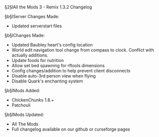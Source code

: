 §2§lAll the Mods 3 - Remix 1.3.2 Changelog

§b§lServer Changes Made:
* Updated serverstart files

§b§lChanges Made:
* Updated Baubley heart's config location
* World edit navigation tool change from compass to clock. Conflict with actually additions.
* Update foods for nutrition
* Allow set bed spawning for rftools dimensions
* Config changes/addition to help prevent client disconnects
* Disable auto-3rd person view when flying
* Disable Quark's enchanting system

§b§lMods Added:
* ChickenChunks 1.8.+
* Patchouli

§b§lMods Updated:
* All The Mods
* Full changelog available on our github or curseforge pages